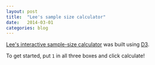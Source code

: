```yaml
---
layout: post
title:  "Lee's sample size calculator"
date:   2014-03-01 
categories: blog
---
```


[Lee's interactive sample-size calculator](http://leemcdaniel.github.io/samplesize.html) was built using [D3](http://d3js.org).

To get started, put `1` in all three boxes and click calculate!

